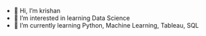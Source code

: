 - 👋 Hi, I’m krishan
- 👀 I’m interested in learning Data Science
- 🌱 I’m currently learning Python, Machine Learning, Tableau, SQL
<!---
krishan56/krishan56 is a ✨ special ✨ repository because its `README.md` (this file) appears on your GitHub profile.
You can click the Preview link to take a look at your changes.
--->
